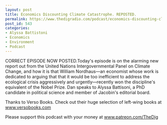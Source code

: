 ```yaml
---
layout: post
title: Economics Discounting Climate Catastrophe. REPOSTED.
permalink: https://www.thedigradio.com/podcast/economics-discounting-climate-catastrophe-reposted/index.html
post_id: 543
categories: 
- Alyssa Battistoni
- Economics
- Environment
- Podcast
---
```


CORRECT EPISODE NOW POSTED.Today's episode is on the alarming new report out from the United Nations Intergovernmental Panel on Climate Change, and how it is that William Nordhaus—an economist whose work is dedicated to arguing that that it would be too inefficient to address the ecological crisis aggressively and urgently—recently won the discipline's equivalent of the Nobel Prize. Dan speaks to Alyssa Battisoni, a PhD candidate in political science and member of Jacobin's editorial board.

Thanks to Verso Books. Check out their huge selection of left-wing books at www.versobooks.com

Please support this podcast with your money at www.patreon.com/TheDig